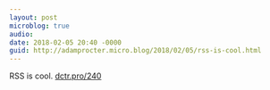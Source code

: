```yaml
---
layout: post
microblog: true
audio: 
date: 2018-02-05 20:40 -0000
guid: http://adamprocter.micro.blog/2018/02/05/rss-is-cool.html
---
```

RSS is cool. [dctr.pro/240](http://dctr.pro/240)
